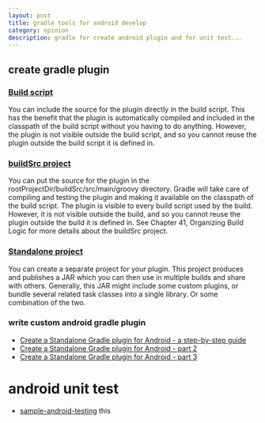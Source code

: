 ```yaml
---
layout: post
title: gradle tools for android develop
category: opinion
description: gradle for create android plugin and for unit test...
---
```


## create gradle plugin
### [Build script](https://github.com/adavis/caster-io-samples/tree/master/GradlePluginBasics)
You can include the source for the plugin directly in the build script. This has the benefit that the plugin is automatically compiled and included in the classpath of the build script without you having to do anything. However, the plugin is not visible outside the build script, and so you cannot reuse the plugin outside the build script it is defined in. 
### [buildSrc project](https://github.com/adavis/caster-io-samples/tree/master/GradlePluginIntermediate)
You can put the source for the plugin in the rootProjectDir/buildSrc/src/main/groovy directory. Gradle will take care of compiling and testing the plugin and making it available on the classpath of the build script. The plugin is visible to every build script used by the build. However, it is not visible outside the build, and so you cannot reuse the plugin outside the build it is defined in.
 See Chapter 41, Organizing Build Logic for more details about the buildSrc project.
### [Standalone project](https://github.com/adavis/caster-io-samples/tree/master/sample-plugin)
You can create a separate project for your plugin. This project produces and publishes a JAR which you can then use in multiple builds and share with others. Generally, this JAR might include some custom plugins, or bundle several related task classes into a single library. Or some combination of the two. 

### write custom android gradle plugin
* [Create a Standalone Gradle plugin for Android - a step-by-step guide ](https://afterecho.uk/blog/create-a-standalone-gradle-plugin-for-android-a-step-by-step-guide.html)
* [Create a Standalone Gradle plugin for Android - part 2 ](https://afterecho.uk/blog/create-a-standalone-gradle-plugin-for-android-part-2.html)
* [Create a Standalone Gradle plugin for Android - part 3 ](https://afterecho.uk/blog/create-a-standalone-gradle-plugin-for-android-part-3.html)

# android unit test
* [sample-android-testing](https://github.com/adavis/sample-android-testing)
  this 
